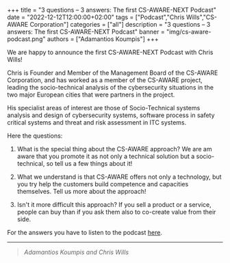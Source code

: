 +++
title = "3 questions – 3 answers: The first CS-AWARE-NEXT Podcast"
date = "2022-12-12T12:00:00+02:00"
tags = ["Podcast","Chris Wills","CS-AWARE Corporation"]
categories = ["all"]
description = "3 questions – 3 answers: The first CS-AWARE-NEXT Podcast"
banner = "img/cs-aware-podcast.png"
authors = ["Adamantios Koumpis"]
+++


 We are happy to announce the first CS-AWARE-NEXT Podcast with Chris Wills!

Chris is Founder and Member of the Management Board of the CS-AWARE Corporation, and has worked as a member of the CS-AWARE project, leading the socio-technical analysis of the cybersecurity situations in the two major European cities that were partners in the project.

His specialist areas of interest are those of Socio-Technical systems analysis and design of cybersecurity systems, software process in safety critical systems and threat and risk assessment in ITC systems.

Here the questions:

1. What is the special thing about the CS-AWARE approach? We are am aware that you promote it as not only a technical solution but a socio-technical, so tell us a few things about it!

2. What we understand is that CS-AWARE offers not only a technology, but you try help the customers build competence and capacities themselves. Tell us more about the approach!

3. Isn't it more difficult this approach? If you sell a product or a service, people can buy than if you ask them also to co-create value from their side.

For the answers you have to listen to the podcast [here](/audio/ChrisWills_Podcast_3_Questions_final.mp3).
*** 


> *Adamantios Koumpis and Chris Wills*